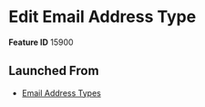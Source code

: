 # Edit Email Address Type

**Feature ID** 15900

## Launched From

- [Email Address Types](Email%20Address%20Types.md)












































































